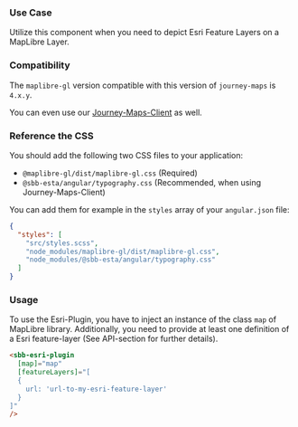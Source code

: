 ### Use Case

Utilize this component when you need to depict Esri Feature Layers on a MapLibre Layer.

### Compatibility

The `maplibre-gl` version compatible with this version of `journey-maps` is `4.x.y`.

You can even use our [Journey-Maps-Client](https://angular.app.sbb.ch/journey-maps/components/angular/overview) as well.

### Reference the CSS

You should add the following two CSS files to your application:

- `@maplibre-gl/dist/maplibre-gl.css` (Required)
- `@sbb-esta/angular/typography.css` (Recommended, when using Journey-Maps-Client)

You can add them for example in the `styles` array of your `angular.json` file:

```json
{
  "styles": [
    "src/styles.scss",
    "node_modules/maplibre-gl/dist/maplibre-gl.css",
    "node_modules/@sbb-esta/angular/typography.css"
  ]
}
```

### Usage

To use the Esri-Plugin, you have to inject an instance of the class `map` of MapLibre library.
Additionally, you need to provide at least one definition of a Esri feature-layer (See API-section for further details).

```html
<sbb-esri-plugin
  [map]="map"
  [featureLayers]="[
  {
    url: 'url-to-my-esri-feature-layer'
  }
]"
/>
```
